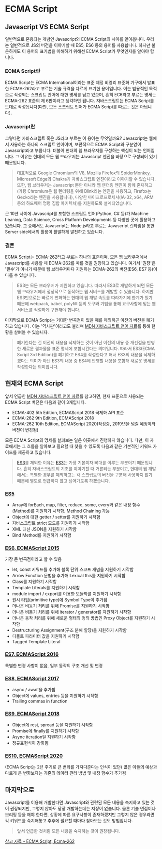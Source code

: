 # ECMA Script

## Javascript VS ECMA Script

일반적으로 혼용되는 개념인 Javascript와 ECMA Script의 차이를 알아봅니다. 우리는 일반적으로 JS의 버전을 이야기할 때 ES5, ES6 등의 용어를 사용합니다. 하지만 불운하게도 이 용어의 표기법을 이해하기 위해선 ECMA Script가 무엇인지를 알아야 합니다.

### ECMA Script란

ECMA Script는 ECMA International이라는 표준 제정 비영리 표준화 기구에서 발표한 ECMA-262라고 부르는 기술 규격을 다르게 표기한 용어입니다. 이는 범용적인 목적으로 작성되는 스크립트 언어에 대한 명세를 담고 있으며, 흔히 EC6라고 부르는 명세는 ECMA-262 표준의 제 6판이라고 생각하면 됩니다. 자바스크립트는 ECMA Script를 토대로 작성됩니다(다만, 모든 스크립트 언어가 ECMA Script를 따르는 것은 아닙니다).

### Javascript란

그렇다면 자바스크립트 혹은 JS라고 부르는 이 용어는 무엇일까요? Javascript는 웹에서 사용하는 하나의 스크립트 언어이며, 보편적으로 ECMA Script와 구분없이 Javascript라고 부릅니다. 더불어 현대의 웹 브라우저를 구성하는 핵심이 되는 언어입니다. 그 이유는 현대의 모든 웹 브라우저는 Javascript 엔진을 바탕으로 구성되어 있기 때문입니다.

> 대표적으로 Google Chromium의 V8, Mozilla Firefox의 SpiderMonkey, Microsoft Edge의 Chakra가 자바스크립트 엔진이라고 이야기할 수 있습니다.
> 또한, 웹 브라우저는 Javascript 뿐만 아니라 웹 렌더링 엔진이 함께 존재하고(가령 Chromium은 웹 렌더링을 위해 Blink라는 엔진을 사용하고, Firefox는 Gecko라는 엔진을 사용합니다), 다양한 마이크로프로세서(IA-32, x64, ARM 등의 하드웨어 명령 집합 아키텍처)를 지원하도록 설계되었습니다.

근 10년 사이에 Javascript를 포함한 스크립트 언어(Python, C# 등)가 Machine Leaning, Data Science, Cross Platform Developments 등 다양한 곳에 활용하고 있습니다. 그 중에서도 Javascript는 Node.js라고 부르는 Javascript 런타임을 통한 Server side에서의 활용이 활발하게 발전하고 있습니다.

### 결론

ECMA Script는 ECMA-262라고 부르는 하나의 표준이며, 모든 웹 브라우저에서 Javascript를 사용할 때 ECMA-262를 따를 것을 권장하고 있습니다. 여기서 '권장'은 '필수'가 아니기 때문에 웹 브라우저마다 지원하는 ECMA-262의 버전(ES6, ES7 등)이 다를 수 있습니다.

> ES3는 모든 브라우저가 지원하고 있습니다. 따라서 ES3로 개발하게 되면 모든 웹 브라우저에서 정상적으로 동작하는 웹 서비스를 개발할 수 있습니다. 하지만 ES3만으로는 빠르게 변화하는 현대의 웹 개발 속도를 따라가기에 한계가 있기 때문에 webpack, babel, polyfill 등의 도구와 기법을 통해 요구사항에 맞는 웹 서비스를 적절하게 구현해야 합니다.

마지막으로 ECMA Script는 거대한 변곡점이 있을 때를 제외하곤 이전의 버전을 폐기하고 있습니다. 이는 '역사판'이라고도 불리며 [MDN 자바스크립트 언어 자료](https://developer.mozilla.org/ko/docs/Web/JavaScript/%EC%96%B8%EC%96%B4_%EB%A6%AC%EC%86%8C%EC%8A%A4)를 통해 현황을 살펴볼 수 있습니다.

> 폐기한다는 건 이전의 내용을 삭제하는 것이 아닌 이전의 내용 중 개선점을 반영한 새로운 결과물을 표준 명세에 포함시킨다는 의미입니다. 따라서 ES3(ECMA Script 3rd Edition)를 폐기하고 ES4를 작성한다고 해서 ES3의 내용을 삭제하겠다는 의미가 아닌 ES3의 내용 중 ES4에 반영할 내용을 포함해 새로운 명세를 작성한다는 의미입니다.

## 현재의 ECMA Script

앞서 언급한 [MDN 자바스크립트 언어 자료](https://developer.mozilla.org/ko/docs/Web/JavaScript/%EC%96%B8%EC%96%B4_%EB%A6%AC%EC%86%8C%EC%8A%A4)를 참고하면, 현재 표준으로 사용되는 ECMA Script 버전은 다음과 같이 3개입니다.

* ECMA-402 5th Edition, ECMAScript 2018 국제화 API 표준
* ECMA-262 9th Edition, ECMAScript 2018
* ECMA-262 10th Edition, ECMAScript 2020(작성중, 2019년을 넘길 예정이라 버전이 변경됨)

모든 ECMA Script의 명세를 살펴보는 일은 이곳에서 진행하지 않습니다. 다만, 이 자료에서는 그 흐름을 알아보고 필요할 때 찾을 수 있도록 다음과 같은 기본적인 키워드 가이드를 제공하고 있습니다.

> [ES3](http://www.ecma-international.org/publications/files/ECMA-ST-ARCH/ECMA-262,%203rd%20edition,%20December%201999.pdf)를 제외한 이유는 [ES3](http://www.ecma-international.org/publications/files/ECMA-ST-ARCH/ECMA-262,%203rd%20edition,%20December%201999.pdf)는 가장 기본이자 뼈대를 이루는 부분이기 때문입니다. 흔히 자바스크립트의 기초를 이야기할 때 거론되는 부분이고, 현대의 웹 개발에서는 특별한 경우를 제외하고는 각 스크립트의 버전을 구분해 사용하지 않기 때문에 별도로 언급하지 않고 넘어가도록 하겠습니다.

### [ES5](http://www.ecma-international.org/publications/files/ECMA-ST-ARCH/ECMA-262%205th%20edition%20December%202009.pdf)

* Array에 forEach, map, filter, reduce, some, every와 같은 내장 함수(Method)를 지원하기 시작함. Method Chaining 가능
* Object에 대한 getter / setter를 지원하기 시작함
* 자바스크립트 strict 모드를 지원하기 시작함
* XML 대신 JSON을 지원하기 시작함
* Bind Method를 지원하기 시작함

### [ES6, ECMAScript 2015](http://www.ecma-international.org/ecma-262/6.0/)

가장 큰 변곡점이라고 할 수 있음

* let, const 키워드를 추가해 블록 단위 스코프 개념을 지원하기 시작함
* Arrow Function 문법을 추가해 Lexical this를 지원하기 시작함
* Class를 지원하기 시작함
* Template Literals를 지원하기 시작함
* module import / export를 이용한 모듈화를 지원하기 시작함
* 원시 타입(primitive type)에 Symbol Type이 추가됨
* 더나은 비동기 처리를 위해 Promise를 지원하기 시작함
* 더나은 비동기 처리를 위해 iterator / generator를 지원하기 시작함
* 더나은 동작 처리를 위해 새로운 형태의 정의 방법인 Proxy Object를 지원하기 시작함
* Destructuring Assignment(구조 분해 할당)을 지원하기 시작함
* 디폴트 파라미터 값을 지원하기 시작함
* Tagged Template Literal

### [ES7, ECMAScript 2016](http://www.ecma-international.org/ecma-262/7.0/)

특별한 변경 사항이 없음, 일부 동작의 구조 개선 및 변경

### [ES8, ECMAScript 2017](http://www.ecma-international.org/ecma-262/8.0/)

* async / await을 추가함
* Object에 values, entries 등을 지원하기 시작함
* Trailing commas in function

### [ES9, ECMAScript 2018](http://ecma-international.org/ecma-262/9.0/)

* Object에 rest, spread 등을 지원하기 시작함
* Promise에 finally를 지원하기 시작함
* Async iteration일 지원하기 시작함
* 정규표현식이 강화됨

### [ES10, ECMAScript 2020](https://tc39.es/ecma262/)

(ECMA Script는 2년 주기로 큰 변화를 가져다준다는 인식이 있던) 많은 이들의 예상과 다르게 큰 변화보다는 기존의 데이터 관리 방법 및 내장 함수가 추가됨

## 마지막으로

Javascript를 이용해 개발한다면 Javascript와 관련된 모든 내용을 숙지하고 있는 것이 권장되지만, 그렇지 않아도 당장 개발하는데는 지장이 없습니다. 물론 기술 면접이나 브리핑 등을 해야 한다면, 상황에 따른 요구사항이 존재하겠지만 그렇지 않은 경우라면 각 키워드를 숙지해놓고 추후에 필요할 때마다 찾아보는 것도 방법입니다.

> 앞서 언급한 것처럼 모든 내용을 숙지하는 것이 권장됩니다.

[참고 자료 - ECMA Script, Ecma-262](https://www.ecma-international.org/publications/files/ECMA-ST/Ecma-262.pdf)
